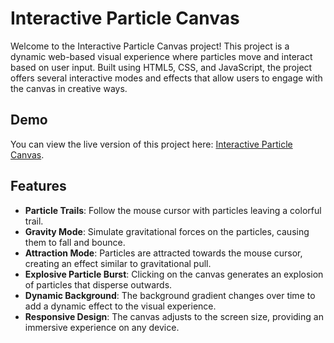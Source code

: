 # Interactive Particle Canvas

Welcome to the Interactive Particle Canvas project! This project is a dynamic web-based visual experience where particles move and interact based on user input. Built using HTML5, CSS, and JavaScript, the project offers several interactive modes and effects that allow users to engage with the canvas in creative ways.

## Demo

You can view the live version of this project here: [Interactive Particle Canvas](https://alimoamen.github.io/particle-canvas/).

## Features

- **Particle Trails**: Follow the mouse cursor with particles leaving a colorful trail.
- **Gravity Mode**: Simulate gravitational forces on the particles, causing them to fall and bounce.
- **Attraction Mode**: Particles are attracted towards the mouse cursor, creating an effect similar to gravitational pull.
- **Explosive Particle Burst**: Clicking on the canvas generates an explosion of particles that disperse outwards.
- **Dynamic Background**: The background gradient changes over time to add a dynamic effect to the visual experience.
- **Responsive Design**: The canvas adjusts to the screen size, providing an immersive experience on any device.
